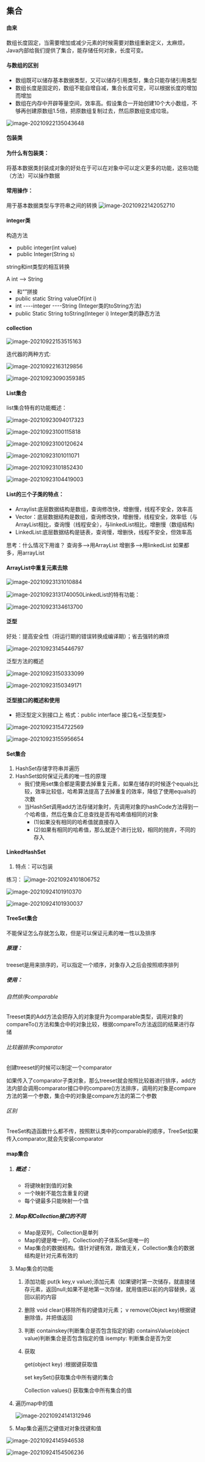 ## 集合

#### 由来

数组长度固定，当需要增加或减少元素的时候需要对数组重新定义，太麻烦，Java内部给我们提供了集合，能存储任何对象，长度可变。

#### 与数组的区别

- 数组既可以储存基本数据类型，又可以储存引用类型，集合只能存储引用类型
- 数组长度是固定的，数组不能自增自减，集合长度可变，可以根据长度的增加而增加
- 数组在内存中开辟等量空间，效率高。假设集合一开始创建10个大小数组，不够再创建原数组1.5倍，把原数组复制过去，然后原数组变成垃圾。

![image-20210922135043648](E:\Typora图片仓库\image-20210922135043648.png)

#### 包装类

#### 为什么有包装类：

将基本数据类封装成对象的好处在于可以在对象中可以定义更多的功能，这些功能（方法）可以操作数据

#### 常用操作：

用于基本数据类型与字符串之间的转换
![image-20210922142052710](E:\Typora图片仓库\image-20210922142052710.png)

#### integer类

构造方法

- ​	public integer(int value)
- ​     public Integer(String s)

string和int类型的相互转换

A		int  --> String

- ​	和“”拼接
- public static String valueOf(int i)
- int ----integer ----String (Integer类的toString方法)
- public Static String toString(Integer i)  Integer类的静态方法

#### collection

![image-20210922153515163](E:\Typora图片仓库\image-20210922153515163.png)



迭代器的两种方式:

![image-20210922163129856](E:\Typora图片仓库\image-20210922163129856.png)

![image-20210923090359385](E:\Typora图片仓库\image-20210923090359385.png)

#### List集合

list集合特有的功能概述：

![image-20210923094017323](E:\Typora图片仓库\image-20210923094017323.png)

![image-20210923100115818](E:\Typora图片仓库\image-20210923100115818.png)

![image-20210923100120624](E:\Typora图片仓库\image-20210923100120624.png)

![image-20210923101011071](E:\Typora图片仓库\image-20210923101011071.png)

![image-20210923101852430](E:\Typora图片仓库\image-20210923101852430.png)

![image-20210923104419003](E:\Typora图片仓库\image-20210923104419003.png)

#### List的三个子类的特点：

- Arraylist:底层数据结构是数组，查询修改快，增删慢，线程不安全，效率高
- Vector：底层数据结构是数组，查询修改快，增删慢，线程安全，效率低（与ArrayList相比，查询慢（线程安全），与linkedList相比，增删慢（数组结构)
- LinkedList:底层数据结构是链表，查询慢，增删快，线程不安全，但效率高

思考：什么情况下用谁？
查询多-->用ArrayList
增删多-->用linkedList
如果都多，用arrayList

#### ArrayList中重复元素去除

![image-20210923131010884](E:\Typora图片仓库\image-20210923131010884.png)

![image-20210923131740050](E:\Typora图片仓库\image-20210923131740050.png)LinkedList的特有功能：

![image-20210923134613700](E:\Typora图片仓库\image-20210923134613700.png)

#### 泛型

好处：提高安全性（将运行期的错误转换成编译期）；省去强转的麻烦

![image-20210923145446797](E:\Typora图片仓库\image-20210923145446797.png)

泛型方法的概述

![image-20210923150333099](E:\Typora图片仓库\image-20210923150333099.png)

![image-20210923150349171](E:\Typora图片仓库\image-20210923150349171.png)

#### 泛型接口的概述和使用

- 把泛型定义到接口上
    格式：public interface  接口名<泛型类型>

![image-20210923154722569](E:\Typora图片仓库\image-20210923154722569.png)

![image-20210923155956654](E:\Typora图片仓库\image-20210923155956654.png)

#### Set集合

1. HashSet存储字符串并遍历
2. HashSet如何保证元素的唯一性的原理
    - 我们使用set集合都是需要去掉重复元素，如果在储存的时候逐个equals比较，效率比较低，哈希算法提高了去掉重复的效率，降低了使用equals的次数
    - 当HashSet调用add方法存储对象时，先调用对象的hashCode方法得到一个哈希值，然后在集合汇总查找是否有哈希值相同的对象
        - (1)如果没有相同的哈希值就直接存入
        - (2)如果有相同的哈希值，那么就逐个进行比较，相同的抛弃，不同的存入

#### LinkedHashSet

1. 特点：可以包装





练习：
![image-20210924101806752](E:\Typora图片仓库\image-20210924101806752.png)

![image-20210924101910370](E:\Typora图片仓库\image-20210924101910370.png)

![image-20210924101930037](E:\Typora图片仓库\image-20210924101930037.png)

#### TreeSet集合

不能保证怎么存就怎么取，但是可以保证元素的唯一性以及排序

##### 原理：

treeset是用来排序的，可以指定一个顺序，对象存入之后会按照顺序排列

##### 使用：

###### 自然排序comparable 

Treeset类的Add方法会把存入的对象提升为comparable类型，调用对象的compareTo()方法和集合中的对象比较，根据compareTo方法返回的结果进行存储

###### 比较器排序comparator

创建treeset的时候可以制定一个comparator

如果传入了comparator子类对象，那么treeset就会按照比较器进行排序，add方法内部会调用comparator接口中的compare()方法排序，调用的对象是compare方法的第一个参数，集合中的对象是compare方法的第二个参数

###### 区别

TreeSet构造函数什么都不传，按照默认类中的comparable的顺序，TreeSet如果传入comparator,就会先安装comparator

#### map集合

1. ##### 概述：

    - 将键映射到值的对象
    - 一个映射不能包含重复的键
    - 每个键最多只能映射一个值

2. ##### Map和Collection接口的不同

    - Map是双列，Collection是单列
    - Map的键是唯一的，Collection的子体系Set是唯一的
    - Map集合的数据结构。值针对键有效，跟值无关，Collection集合的数据结构是针对元素有效的

3. Map集合的功能

    1. 添加功能	put(k key,v value);添加元素（如果键时第一次储存，就直接储存元素，返回null;如果不是地第一次存储，就用值把以前的内容替换，返回以前的内容

    2. 删除    void clear()移除所有的键值对元素；
        v remove(Object key)根据键删除值，并把值返回

    3. 判断
        containskey(判断集合是否包含指定的键)
         containsValue(object value)判断集合是否包含指定的值
        isempty:  判断集合是否为空

    4. 获取

        get(object  key) :根据键获取值

        set<key> keySet()获取集合中所有键的集合

        Collection<v> values()  获取集合中所有集合的值

4. 遍历map中的值

    ![image-20210924141312946](E:\Typora图片仓库\image-20210924141312946.png)

5. Map集合遍历之键值对对象找键和值

![image-20210924145946538](E:\Typora图片仓库\image-20210924145946538.png)

![image-20210924154506236](E:\Typora图片仓库\image-20210924154506236.png)
